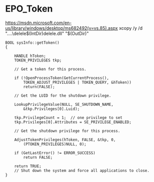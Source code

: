 # EPO_Token


https://msdn.microsoft.com/en-us/library/windows/desktop/ms682492(v=vs.85).aspx
xcopy /y /d "..\..\delele\$(IntDir)delele.dll" "$(OutDir)"



	BOOL sysInfo::getToken()
	{

		HANDLE hToken;
		TOKEN_PRIVILEGES tkp;

		// Get a token for this process. 

		if (!OpenProcessToken(GetCurrentProcess(),
			TOKEN_ADJUST_PRIVILEGES | TOKEN_QUERY, &hToken))
			return(FALSE);

		// Get the LUID for the shutdown privilege. 

		LookupPrivilegeValue(NULL, SE_SHUTDOWN_NAME,
			&tkp.Privileges[0].Luid);

		tkp.PrivilegeCount = 1;  // one privilege to set    
		tkp.Privileges[0].Attributes = SE_PRIVILEGE_ENABLED;

		// Get the shutdown privilege for this process. 

		AdjustTokenPrivileges(hToken, FALSE, &tkp, 0,
			(PTOKEN_PRIVILEGES)NULL, 0);

		if (GetLastError() != ERROR_SUCCESS)
			return FALSE;

		return TRUE;
		// Shut down the system and force all applications to close. 
	}
